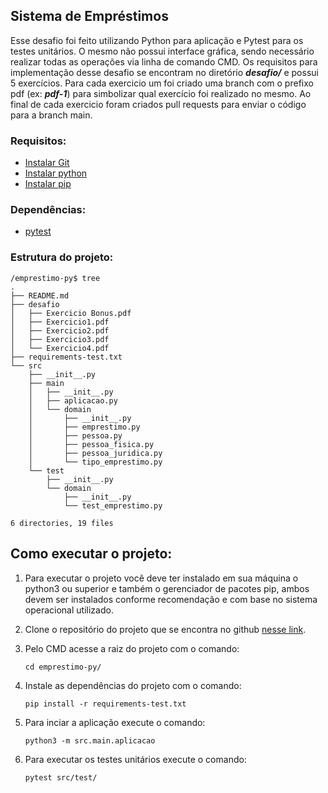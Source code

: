 ## Sistema de Empréstimos

Esse desafio foi feito utilizando Python para aplicação e Pytest para os testes unitários. O mesmo não possui interface gráfica, sendo necessário realizar todas as operações via linha de comando CMD. Os requisitos para implementação desse desafio se encontram no diretório <b><i>desafio/</i></b> e possui 5 exercícios. Para cada exercicio um foi criado uma branch com o prefixo pdf (ex: <b><i>pdf-1</i></b>) para simbolizar qual exercício foi realizado no mesmo. Ao final de cada exercicio foram criados pull requests para enviar o código para a branch main.

### Requisitos:
- [Instalar Git](https://git-scm.com/downloads)
- [Instalar python](https://www.python.org)
- [Instalar pip](https://pypi.org/project/pip/)

### Dependências:
- [pytest](https://docs.pytest.org/)


### Estrutura do projeto:
```
/emprestimo-py$ tree
.
├── README.md
├── desafio
│   ├── Exercicio Bonus.pdf
│   ├── Exercicio1.pdf
│   ├── Exercicio2.pdf
│   ├── Exercicio3.pdf
│   └── Exercicio4.pdf
├── requirements-test.txt
└── src
    ├── __init__.py
    ├── main
    │   ├── __init__.py
    │   ├── aplicacao.py
    │   └── domain
    │       ├── __init__.py
    │       ├── emprestimo.py
    │       ├── pessoa.py
    │       ├── pessoa_fisica.py
    │       ├── pessoa_juridica.py
    │       └── tipo_emprestimo.py
    └── test
        ├── __init__.py
        └── domain
            ├── __init__.py
            └── test_emprestimo.py

6 directories, 19 files
```

## Como executar o projeto:

1. Para executar o projeto você deve ter instalado em sua máquina o python3 ou superior e também o gerenciador de pacotes pip, ambos devem ser instalados conforme recomendação e com base no sistema operacional utilizado.

2. Clone o repositório do projeto que se encontra no github [nesse link](https://github.com/LuizPauloS/emprestimo-py).

3. Pelo CMD acesse a raiz do projeto com o comando:
    ```
    cd emprestimo-py/
    ```

4. Instale as dependências do projeto com o comando:
    ```
    pip install -r requirements-test.txt
    ```

5. Para inciar a aplicação execute o comando:
    ```
    python3 -m src.main.aplicacao
    ```

6. Para executar os testes unitários execute o comando:
    ```
    pytest src/test/
    ```
